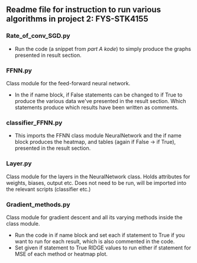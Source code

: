 ## Readme file for instruction to run various algorithms in project 2: FYS-STK4155


### Rate_of_conv_SGD.py
- Run the code (a snippet from _part A kode_) to simply produce the graphs presented in result section.

### FFNN.py
Class module for the feed-forward neural network. 
- In the if name block, if False statements can be changed to if True to produce the various data we've presented in the result section. Which statements produce which results have been written as comments. 

### classifier_FFNN.py
- This imports the FFNN class module NeuralNetwork and the if name block produces the heatmap, and tables (again if False -> if True), presented in the result section.

### Layer.py
Class module for the layers in the NeuralNetwork class. Holds attributes for weights, biases, output etc. Does not need to be run, will be imported into the relevant scripts (classifier etc.)

### Gradient_methods.py

Class module for gradient descent and all its varying methods inside the class module. 
- Run the code in if name block and set each if statement to True if you want to run for each result, which is also commented in the code. 
- Set given if statement to True RIDGE values to run either if statement for MSE of each method or heatmap plot.

